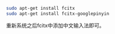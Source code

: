 
```bash
sudo apt-get install fcitx
sudo apt-get install fcitx-googlepinyin
```

重新系统之后fcitx中添加中文输入法即可。
